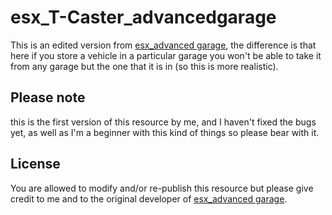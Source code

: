 # esx_T-Caster_advancedgarage
This is an edited version from [esx_advanced garage](https://github.com/HumanTree92/esx_advancedgarage), the difference is that here if you store a vehicle in a particular garage you won't be able to take it from any garage but the one that it is in (so this is more realistic).


## Please note
this is the first version of this resource by me, and I haven't fixed the bugs yet, as well as I'm a beginner with this kind of things so please bear with it.

## License
You are allowed to modify and/or re-publish this resource but please give credit to me and to the original developer of [esx_advanced garage](https://github.com/HumanTree92/esx_advancedgarage).
